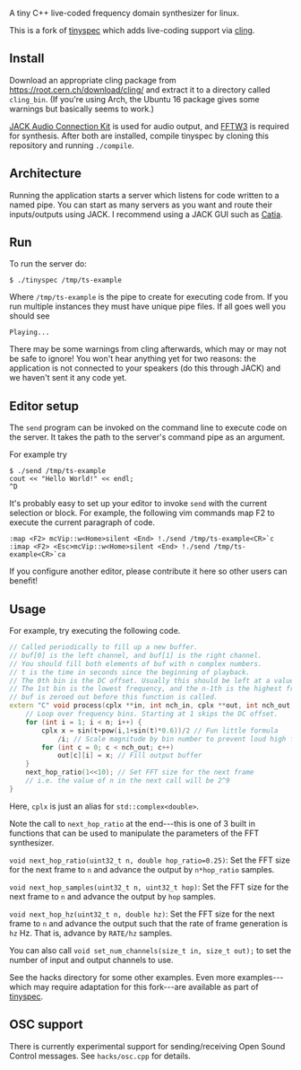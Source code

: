 A tiny C++ live-coded frequency domain synthesizer for linux.

This is a fork of [tinyspec](https://github.com/nwoeanhinnogaehr/tinyspec) which adds live-coding support
via [cling](https://root.cern.ch/cling).

## Install
Download an appropriate cling package from https://root.cern.ch/download/cling/
and extract it to a directory called `cling_bin`.
(If you're using Arch, the Ubuntu 16 package gives some warnings but basically seems to work.)

[JACK Audio Connection Kit](http://www.jackaudio.org/) is used for audio output, and [FFTW3](http://www.fftw.org/) is required for synthesis.
After both are installed, compile tinyspec by cloning this repository and running `./compile`.

## Architecture

Running the application starts a server which listens for code written to a named pipe.
You can start as many servers as you want and route their inputs/outputs using
JACK. I recommend using a JACK GUI such as [Catia](https://kx.studio/Applications:Catia).

## Run

To run the server do:
```
$ ./tinyspec /tmp/ts-example
```
Where `/tmp/ts-example` is the pipe to create for executing code from.
If you run multiple instances they must have unique pipe files.
If all goes well you should see
```
Playing...
```
There may be some warnings from cling afterwards, which may or may not be safe to ignore!
You won't hear anything yet for two reasons: the application is not
connected to your speakers (do this through JACK) and we haven't sent it any code yet.

## Editor setup
The `send` program can be invoked on the command line to execute code on the server.
It takes the path to the server's command pipe as an argument.

For example try
```
$ ./send /tmp/ts-example
cout << "Hello World!" << endl;
^D
```

It's probably easy to set up your editor to invoke `send` with the current selection or block.
For example, the following vim commands map F2 to execute the current paragraph of code.
```
:map <F2> mcVip::w<Home>silent <End> !./send /tmp/ts-example<CR>`c
:imap <F2> <Esc>mcVip::w<Home>silent <End> !./send /tmp/ts-example<CR>`ca
```
If you configure another editor, please contribute it here so other users can benefit!

## Usage

For example, try executing the following code.

```C++
// Called periodically to fill up a new buffer.
// buf[0] is the left channel, and buf[1] is the right channel.
// You should fill both elements of buf with n complex numbers.
// t is the time in seconds since the beginning of playback.
// The 0th bin is the DC offset. Usually this should be left at a value of 0.
// The 1st bin is the lowest frequency, and the n-1th is the highest frequency.
// buf is zeroed out before this function is called.
extern "C" void process(cplx **in, int nch_in, cplx **out, int nch_out, int n, double t){
    // Loop over frequency bins. Starting at 1 skips the DC offset.
    for (int i = 1; i < n; i++) {
        cplx x = sin(t+pow(i,1+sin(t)*0.6))/2 // Fun little formula
            /i; // Scale magnitude by bin number to prevent loud high frequency noises.
        for (int c = 0; c < nch_out; c++)
            out[c][i] = x; // Fill output buffer
    }
    next_hop_ratio(1<<10); // Set FFT size for the next frame
    // i.e. the value of n in the next call will be 2^9
}
```

Here, `cplx` is just an alias for `std::complex<double>`.

Note the call to `next_hop_ratio` at the end---this is one of 3 built in functions that can be used to
manipulate the parameters of the FFT synthesizer.

`void next_hop_ratio(uint32_t n, double hop_ratio=0.25)`:
Set the FFT size for the next frame to `n` and advance the output by `n*hop_ratio` samples.

`void next_hop_samples(uint32_t n, uint32_t hop)`:
Set the FFT size for the next frame to `n` and advance the output by `hop` samples.

`void next_hop_hz(uint32_t n, double hz)`:
Set the FFT size for the next frame to `n` and advance the output such that the rate of
frame generation is `hz` Hz. That is, advance by `RATE/hz` samples.

You can also call `void set_num_channels(size_t in, size_t out);`
to set the number of input and output channels to use.

See the hacks directory for some other examples.
Even more examples---which may require adaptation for this fork---are available as part of [tinyspec](https://github.com/nwoeanhinnogaehr/tinyspec).

## OSC support

There is currently experimental support for sending/receiving Open Sound Control messages.
See `hacks/osc.cpp` for details.
